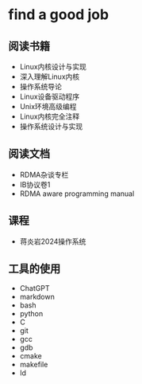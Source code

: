 # find a good job

## 阅读书籍

- Linux内核设计与实现
- 深入理解Linux内核
- 操作系统导论
- Linux设备驱动程序
- Unix环境高级编程
- Linux内核完全注释
- 操作系统设计与实现

## 阅读文档

- RDMA杂谈专栏
- IB协议卷1
- RDMA aware programming manual

## 课程

- 蒋炎岩2024操作系统

## 工具的使用

- ChatGPT
- markdown
- bash
- python
- C
- git
- gcc
- gdb
- cmake
- makefile
- ld